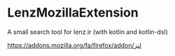 # LenzMozillaExtension
A small search tool for lenz.ir (with kotlin and kotlin-dsl)

https://addons.mozilla.org/fa/firefox/addon/لنز
